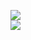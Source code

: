 [![](https://img.shields.io/badge/Made%20With-Github%20Spray-lightgrey.svg?style=for-the-badge&logo=github)](https://github.com/Annihil/github-spray#1824)  
[![](https://i.imgur.com/2DrTn0Z.gif)](https://github.com/Annihil/github-spray)